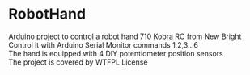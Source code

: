 # RobotHand<br>
Arduino project to control a robot hand 710 Kobra RC from New Bright<br>
Control it with Arduino Serial Monitor commands 1,2,3...6<br>
The hand is equipped with 4 DIY potentiometer position sensors<br>
The project is covered by WTFPL License <br>

